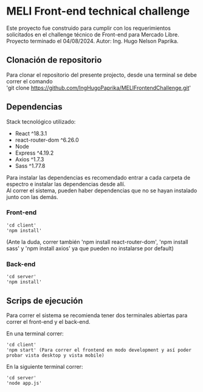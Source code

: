 # MELI Front-end technical challenge

Este proyecto fue construido para cumplir con los requerimientos solicitados en el challenge técnico de Front-end para Mercado Libre.
Proyecto terminado el 04/08/2024.
Autor: Ing. Hugo Nelson Paprika. 

## Clonación de repositorio

Para clonar el repositorio del presente projecto, desde una terminal se debe correr el comando  
'git clone https://github.com/IngHugoPaprika/MELIFrontendChallenge.git'

## Dependencias

Stack tecnológico utilizado:

* React ^18.3.1
* react-router-dom ^6.26.0
* Node
* Express ^4.19.2
* Axios ^1.7.3
* Sass ^1.77.8

Para instalar las dependencias es recomendado entrar a cada carpeta de espectro e instalar las dependencias desde allí.  
Al correr el sistema, pueden haber dependencias que no se hayan instalado junto con las demás.

### Front-end

    'cd client'  
    'npm install'  
(Ante la duda, correr también 'npm install react-router-dom', 'npm install sass' y 'npm install axios' 
ya que pueden no instalarse por default)

### Back-end
    'cd server'  
    'npm install'  

## Scrips de ejecución

Para correr el sistema se recomienda tener dos terminales abiertas para correr el front-end y el back-end.

En una terminal correr:

    'cd client'
    'npm start' (Para correr el frontend en modo development y así poder probar vista desktop y vista mobile)

En la siguiente terminal correr:

    'cd server'
    'node app.js'